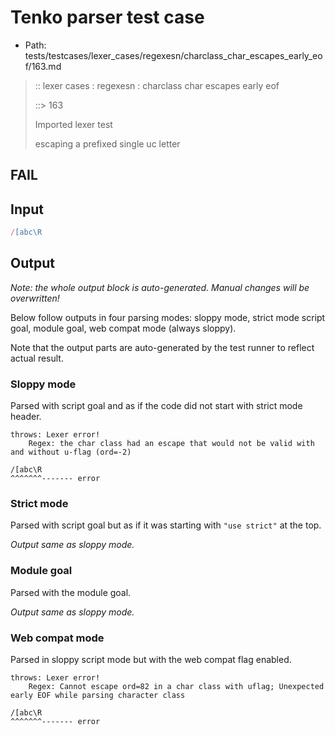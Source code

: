 # Tenko parser test case

- Path: tests/testcases/lexer_cases/regexesn/charclass_char_escapes_early_eof/163.md

> :: lexer cases : regexesn : charclass char escapes early eof
>
> ::> 163
>
> Imported lexer test
>
> escaping a prefixed single uc letter

## FAIL

## Input

`````js
/[abc\R
`````

## Output

_Note: the whole output block is auto-generated. Manual changes will be overwritten!_

Below follow outputs in four parsing modes: sloppy mode, strict mode script goal, module goal, web compat mode (always sloppy).

Note that the output parts are auto-generated by the test runner to reflect actual result.

### Sloppy mode

Parsed with script goal and as if the code did not start with strict mode header.

`````
throws: Lexer error!
    Regex: the char class had an escape that would not be valid with and without u-flag (ord=-2)

/[abc\R
^^^^^^^------- error
`````

### Strict mode

Parsed with script goal but as if it was starting with `"use strict"` at the top.

_Output same as sloppy mode._

### Module goal

Parsed with the module goal.

_Output same as sloppy mode._

### Web compat mode

Parsed in sloppy script mode but with the web compat flag enabled.

`````
throws: Lexer error!
    Regex: Cannot escape ord=82 in a char class with uflag; Unexpected early EOF while parsing character class

/[abc\R
^^^^^^^------- error
`````

